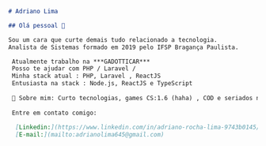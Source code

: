 ```markdown
# Adriano Lima

## Olá pessoal 👋

Sou um cara que curte demais tudo relacionado a tecnologia. 
Analista de Sistemas formado em 2019 pelo IFSP Bragança Paulista. 

 Atualmente trabalho na ***GADOTTICAR***
 Posso te ajudar com PHP / Laravel / 
 Minha stack atual : PHP, Laravel , ReactJS
 Entusiasta na stack : Node.js, ReactJS e TypeScript
 
 💬 Sobre mim: Curto tecnologias, games CS:1.6 (haha) , COD e seriados no Netflix
 
 Entre em contato comigo: 
 
  [Linkedin:](https://www.linkedin.com/in/adriano-rocha-lima-9743b0145/)
  [E-mail:](mailto:adrianolima645@gmail.com)

```

<!--
**adrianolima645/adrianolima645** is a ✨ _special_ ✨ repository because its `README.md` (this file) appears on your GitHub profile.

Here are some ideas to get you started:

- 🔭 I’m currently working on ...
- 🌱 I’m currently learning ...
- 👯 I’m looking to collaborate on ...
- 🤔 I’m looking for help with ...
- 💬 Ask me about ...
- 📫 How to reach me: ...
- 😄 Pronouns: ...
- ⚡ Fun fact: ...
-->
